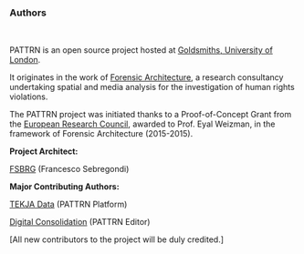 ### Authors

<br/>

PATTRN is an open source project hosted at  [Goldsmiths, University of London](http://www.gold.ac.uk/).

It originates in the work of  [Forensic Architecture](http://www.forensic-architecture.org/),
a research consultancy undertaking spatial and media analysis for the investigation of human rights violations.

The PATTRN project was initiated thanks to a Proof-of-Concept Grant from the [European Research Council](https://erc.europa.eu/),
awarded to Prof. Eyal Weizman, in the framework of Forensic Architecture (2015-2015).

**Project Architect:**

[FSBRG](https://twitter.com/fsbrg) (Francesco Sebregondi)

**Major Contributing Authors:**

[TEKJA Data](http://tekja.com/) (PATTRN Platform)

[Digital Consolidation](http://www.digital-consolidation.co.uk/)  (PATTRN Editor)

[All new contributors to the project will be duly credited.]
